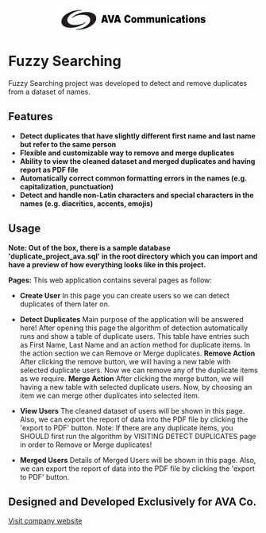 <p align="center">
    <a href="https://ava.ir/index.php/en/">
        <img src="/public/images/logo_md.png" alt="AVA Co.">
    </a>
</p>


# Fuzzy Searching

Fuzzy Searching project was developed to detect and remove duplicates from a dataset of names.


## Features

- **Detect duplicates that have slightly different first name and last name but refer to the same person**
- **Flexible and customizable way to remove and merge duplicates**
- **Ability to view the cleaned dataset and merged duplicates and having report as PDF file**
- **Automatically correct common formatting errors in the names (e.g. capitalization, punctuation)**
- **Detect and handle non-Latin characters and special characters in the names (e.g. diacritics, accents, emojis)**

## Usage

**Note: Out of the box, there is a sample database 'duplicate_project_ava.sql' in the root directory which you can import and have a preview of how everything looks like in this project.**

**Pages:**
This web application contains several pages as follow:

- **Create User**
In this page you can create users so we can detect duplicates of them later on.

- **Detect Duplicates**
Main purpose of the application will be answered here! After opening this page the algorithm of detection automatically runs and show a table of duplicate users. This table have entries such as First Name, Last Name and an action method for duplicate items.
In the action section we can Remove or Merge duplicates.
**Remove Action**
After clicking the remove button, we will having a new table with selected duplicate users. Now we can remove any of the duplicate items as we require.
**Merge Action**
After clicking the merge button, we will having a new table with selected duplicate users. Now, by choosing an item we can merge other duplicates into selected item.

- **View Users**
The cleaned dataset of users will be shown in this page. Also, we can export the report of data into the PDF file by clicking the 'export to PDF' button.
Note: If there are any duplicate items, you SHOULD first run the algorithm by VISITING DETECT DUPLICATES page in order to Remove or Merge duplicates!

- **Merged Users**
Details of Merged Users will be shown in this page. Also, we can export the report of data into the PDF file by clicking the 'export to PDF' button.

## Designed and Developed Exclusively for AVA Co.

<a href="https://ava.ir/index.php/en/">Visit company website</a>